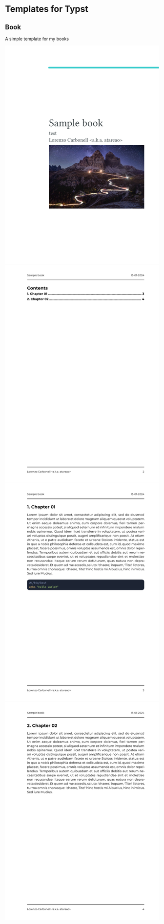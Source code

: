 # Templates for Typst

## Book

A simple template for my books

![](./book/example/images/images-1.png)
![](./book/example/images/images-2.png)
![](./book/example/images/images-3.png)
![](./book/example/images/images-4.png)
